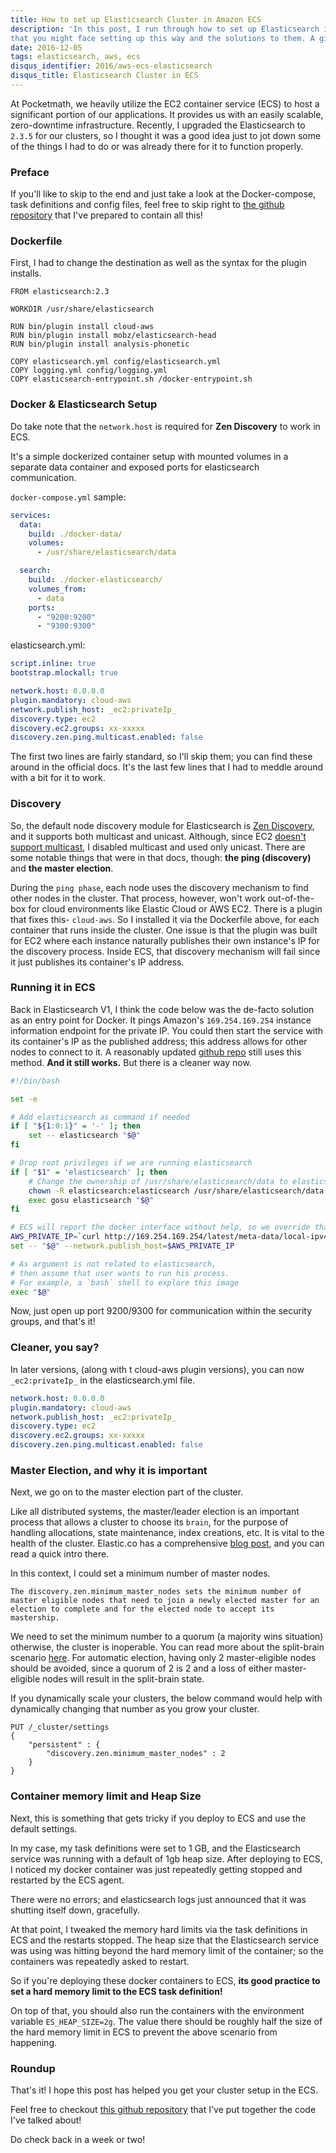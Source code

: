 ```yaml
---
title: How to set up Elasticsearch Cluster in Amazon ECS
description: 'In this post, I run through how to set up Elasticsearch in Amazon ECS and show some of the problems
that you might face setting up this way and the solutions to them. A github repository is also provided'
date: 2016-12-05
tags: elasticsearch, aws, ecs
disqus_identifier: 2016/aws-ecs-elasticsearch
disqus_title: Elasticsearch Cluster in ECS
---
```


At Pocketmath, we heavily utilize the EC2 container service (ECS) to host a significant portion of our applications. It provides us with an easily scalable, zero-downtime infrastructure. Recently, I upgraded the Elasticsearch to `2.3.5` for our clusters, so I thought it was a good idea just to jot down some of the things I had to do or was already
there for it to function properly.

### Preface

If you'll like to skip to the end and just take a look at the Docker-compose, task definitions and config files, feel
free to skip right to [the github repository][my gh es ecs] that I've prepared to contain all this!

### Dockerfile

First, I had to change the destination as well as the syntax for the plugin installs.

```
FROM elasticsearch:2.3

WORKDIR /usr/share/elasticsearch

RUN bin/plugin install cloud-aws
RUN bin/plugin install mobz/elasticsearch-head
RUN bin/plugin install analysis-phonetic

COPY elasticsearch.yml config/elasticsearch.yml
COPY logging.yml config/logging.yml
COPY elasticsearch-entrypoint.sh /docker-entrypoint.sh
```

### Docker & Elasticsearch Setup

Do take note that the `network.host` is required for **Zen Discovery** to work in ECS.

It's a simple dockerized container setup with mounted volumes in a separate data container and exposed ports for
elasticsearch communication.

`docker-compose.yml` sample:

```yml
services:
  data:
    build: ./docker-data/
    volumes:
      - /usr/share/elasticsearch/data

  search:
    build: ./docker-elasticsearch/
    volumes_from:
      - data
    ports:
      - "9200:9200"
      - "9300:9300"
```

elasticsearch.yml:

```yml
script.inline: true
bootstrap.mlockall: true

network.host: 0.0.0.0
plugin.mandatory: cloud-aws
network.publish_host: _ec2:privateIp_
discovery.type: ec2
discovery.ec2.groups: xx-xxxxx
discovery.zen.ping.multicast.enabled: false
```

The first two lines are fairly standard, so I'll skip them; you can find these around in the official docs. It's the last
few lines that I had to meddle around with a bit for it to work.

### Discovery

So, the default node discovery module for Elasticsearch is [Zen Discovery][zen discovery], and it supports both multicast and unicast.
Although, since EC2 [doesn't support multicast][aws faq], I disabled multicast and used only unicast. There are some
notable things that were in that docs, though: **the ping (discovery)** and **the master election**.

During the `ping phase`, each node uses the discovery mechanism to find other nodes in the cluster. That process, however,
won't work out-of-the-box for cloud environments like Elastic Cloud or AWS EC2. There is a plugin that fixes this- `cloud-aws`. So I installed it via the Dockerfile above, for each container that runs inside
the cluster. One issue is that the plugin was built for EC2 where each instance naturally publishes their own instance's IP
for the discovery process. Inside ECS, that discovery mechanism will fail since it just publishes its container's IP address.

### Running it in ECS

Back in Elasticsearch V1, I think the code below was the de-facto solution as an entry point for Docker. It pings Amazon's `169.254.169.254` instance information endpoint for the private IP. You could then start the service with its container's IP as the published address; this address allows for other nodes to connect to it.  A reasonably updated
[github repo][github es ecs] still uses this method. **And it still works.** But there is a cleaner way now.


```bash
#!/bin/bash

set -e

# Add elasticsearch as command if needed
if [ "${1:0:1}" = '-' ]; then
    set -- elasticsearch "$@"
fi

# Drop root privileges if we are running elasticsearch
if [ "$1" = 'elasticsearch' ]; then
    # Change the ownership of /usr/share/elasticsearch/data to elasticsearch
    chown -R elasticsearch:elasticsearch /usr/share/elasticsearch/data
    exec gosu elasticsearch "$@"
fi

# ECS will report the docker interface without help, so we override that with host's private IP
AWS_PRIVATE_IP=`curl http://169.254.169.254/latest/meta-data/local-ipv4`
set -- "$@" --network.publish_host=$AWS_PRIVATE_IP

# As argument is not related to elasticsearch,
# then assume that user wants to run his process.
# For example, a `bash` shell to explore this image
exec "$@"
```

Now, just open up port 9200/9300 for communication within the security groups, and that's it!

### Cleaner, you say?

In later versions, (along with t cloud-aws plugin versions), you can now `_ec2:privateIp_` in the elasticsearch.yml file.

```yml
network.host: 0.0.0.0
plugin.mandatory: cloud-aws
network.publish_host: _ec2:privateIp_
discovery.type: ec2
discovery.ec2.groups: xx-xxxxx
discovery.zen.ping.multicast.enabled: false
```

### Master Election, and why it is important

Next, we go on to the master election part of the cluster.

Like all distributed systems, the master/leader election is an important process that allows a cluster to choose its `brain`,
for the purpose of handling allocations, state maintenance, index creations, etc. It is vital to the health of the cluster.
Elastic.co has a comprehensive [blog post][master election], and you can read a quick intro there.

In this context, I could set a minimum number of master nodes.

```
The discovery.zen.minimum_master_nodes sets the minimum number of master eligible nodes that need to join a newly elected master for an election to complete and for the elected node to accept its mastership.
```

We need to set the minimum number to a quorum (a majority wins situation) otherwise, the cluster is inoperable.
You can read more about the split-brain scenario [here][split-brain]. For automatic election, having only 2
master-eligible nodes should be avoided, since a quorum of 2 is 2 and a loss of either master-eligible nodes
will result in the split-brain state.

If you dynamically scale your clusters, the below command would help with dynamically changing that number as you grow
your cluster.

```curl
PUT /_cluster/settings
{
    "persistent" : {
        "discovery.zen.minimum_master_nodes" : 2
    }
}
```

### Container memory limit and Heap Size

Next, this is something that gets tricky if you deploy to ECS and use the default settings.

In my case, my task definitions were set to 1 GB, and the Elasticsearch service was running with a default of 1gb heap size.
After deploying to ECS, I noticed my docker container was just repeatedly getting stopped and restarted by the ECS agent.

There were no errors; and elasticsearch logs just announced that it was shutting itself down, gracefully.

At that point, I tweaked the memory hard limits via the task definitions in ECS and the restarts stopped.
The heap size that the Elasticsearch service was using was hitting beyond the hard memory limit of the container;
so the containers was repeatedly asked to restart.

So if you're deploying these docker containers to ECS, **its good practice to set a hard memory limit to the ECS task definition!**

On top of that, you should also run the containers with the environment variable `ES_HEAP_SIZE=2g`. The value there should be
roughly half the size of the hard memory limit in ECS to prevent the above scenario from happening.

### Roundup

That's it! I hope this post has helped you get your cluster setup in the ECS.

Feel free to checkout [this github repository][my gh es ecs] that I've put together the code I've talked about!

Do check back in a week or two!

[zen discovery]: https://www.elastic.co/guide/en/elasticsearch/reference/5.x/modules-discovery-zen.html
[aws faq]: https://aws.amazon.com/vpc/faqs/
[split-brain]: http://blog.trifork.com/2013/10/24/how-to-avoid-the-split-brain-problem-in-elasticsearch/
[master election]: https://www.elastic.co/blog/found-leader-election-in-general
[github es ecs]: https://github.com/daptiv/elasticsearch-ecs
[my gh es ecs]: https://github.com/aranair/docker-elasticsearch-ecs

